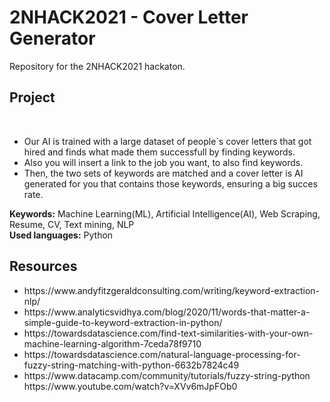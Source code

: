 # 2NHACK2021 - Cover Letter Generator

Repository for the 2NHACK2021 hackaton.

<h2>Project</h2><br>
<ul>
  <li>Our AI is trained with a large dataset of people`s cover letters that got hired and finds what made them successfull by finding keywords.</li>
  <li>Also you will insert a link to the job you want, to also find keywords.</li>
  <li>Then, the two sets of keywords are matched and a cover letter is AI generated for you that contains those keywords, ensuring a big succes rate.</li>
</ul>

<b>Keywords:</b> Machine Learning(ML), Artificial Intelligence(AI), Web Scraping, Resume, CV, Text mining, NLP<br>
<b>Used languages:</b> Python


<h2>Resources</h2>
<ul>
  <li>https://www.andyfitzgeraldconsulting.com/writing/keyword-extraction-nlp/</li>
  <li>https://www.analyticsvidhya.com/blog/2020/11/words-that-matter-a-simple-guide-to-keyword-extraction-in-python/</li>
  <li>https://towardsdatascience.com/find-text-similarities-with-your-own-machine-learning-algorithm-7ceda78f9710</li>
  <li>https://towardsdatascience.com/natural-language-processing-for-fuzzy-string-matching-with-python-6632b7824c49</li>
  <li>https://www.datacamp.com/community/tutorials/fuzzy-string-python</li>
  <l1>https://www.youtube.com/watch?v=XVv6mJpFOb0</l1>
 </ul>
